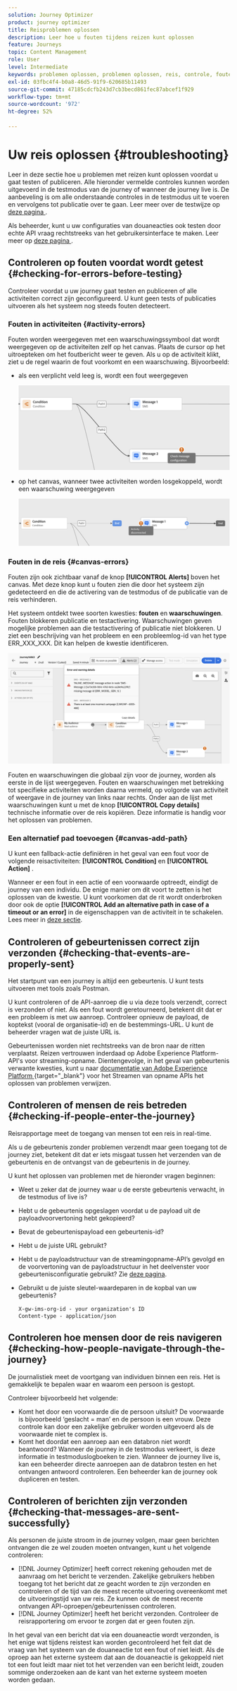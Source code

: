```yaml
---
solution: Journey Optimizer
product: journey optimizer
title: Reisproblemen oplossen
description: Leer hoe u fouten tijdens reizen kunt oplossen
feature: Journeys
topic: Content Management
role: User
level: Intermediate
keywords: problemen oplossen, problemen oplossen, reis, controle, fouten
exl-id: 03fbc4f4-b0a8-46d5-91f9-620685b11493
source-git-commit: 47185cdcfb243d7cb3becd861fec87abcef1f929
workflow-type: tm+mt
source-wordcount: '972'
ht-degree: 52%

---
```


# Uw reis oplossen {#troubleshooting}

Leer in deze sectie hoe u problemen met reizen kunt oplossen voordat u gaat testen of publiceren. Alle hieronder vermelde controles kunnen worden uitgevoerd in de testmodus van de journey of wanneer de journey live is. De aanbeveling is om alle onderstaande controles in de testmodus uit te voeren en vervolgens tot publicatie over te gaan. Leer meer over de testwijze op [ deze pagina ](../building-journeys/testing-the-journey.md).

Als beheerder, kunt u uw configuraties van douaneacties ook testen door echte API vraag rechtstreeks van het gebruikersinterface te maken. Leer meer op [ deze pagina ](../action/troubleshoot-custom-action.md).

## Controleren op fouten voordat wordt getest {#checking-for-errors-before-testing}

Controleer voordat u uw journey gaat testen en publiceren of alle activiteiten correct zijn geconfigureerd. U kunt geen tests of publicaties uitvoeren als het systeem nog steeds fouten detecteert.


### Fouten in activiteiten {#activity-errors}

Fouten worden weergegeven met een waarschuwingssymbool dat wordt weergegeven op de activiteiten zelf op het canvas. Plaats de cursor op het uitroepteken om het foutbericht weer te geven. Als u op de activiteit klikt, ziet u de regel waarin de fout voorkomt en een waarschuwing. Bijvoorbeeld:

* als een verplicht veld leeg is, wordt een fout weergegeven

  ![](assets/journey63.png)

* op het canvas, wanneer twee activiteiten worden losgekoppeld, wordt een waarschuwing weergegeven

  ![](assets/canvas-disconnected.png)

### Fouten in de reis {#canvas-errors}

Fouten zijn ook zichtbaar vanaf de knop **[!UICONTROL Alerts]** boven het canvas. Met deze knop kunt u fouten zien die door het systeem zijn gedetecteerd en die de activering van de testmodus of de publicatie van de reis verhinderen.

Het systeem ontdekt twee soorten kwesties: **fouten** en **waarschuwingen**. Fouten blokkeren publicatie en testactivering. Waarschuwingen geven mogelijke problemen aan die testactivering of publicatie niet blokkeren. U ziet een beschrijving van het probleem en een probleemlog-id van het type ERR_XXX_XXX. Dit kan helpen de kwestie identificeren.

![](assets/journey-error-and-warning.png)

<!--Most of the time, errors detected by the system are linked to errors visible on the activities but they can also relate to other issues. In all cases, check alerts and resolve the issue using to the error description. If you cannot identify the issue, use the **[!UICONTROL Copy details]** button to store the alerts, and send them to your administrator.-->

Fouten en waarschuwingen die globaal zijn voor de journey, worden als eerste in de lijst weergegeven. Fouten en waarschuwingen met betrekking tot specifieke activiteiten worden daarna vermeld, op volgorde van activiteit of weergave in de journey van links naar rechts. Onder aan de lijst met waarschuwingen kunt u met de knop **[!UICONTROL Copy details]** technische informatie over de reis kopiëren. Deze informatie is handig voor het oplossen van problemen.

### Een alternatief pad toevoegen {#canvas-add-path}

U kunt een fallback-actie definiëren in het geval van een fout voor de volgende reisactiviteiten: **[!UICONTROL Condition]** en **[!UICONTROL Action]** .

Wanneer er een fout in een actie of een voorwaarde optreedt, eindigt de journey van een individu. De enige manier om dit voort te zetten is het oplossen van de kwestie. U kunt voorkomen dat de rit wordt onderbroken door ook de optie **[!UICONTROL Add an alternative path in case of a timeout or an error]** in de eigenschappen van de activiteit in te schakelen. Lees meer in [deze sectie](../building-journeys/using-the-journey-designer.md#paths).


## Controleren of gebeurtenissen correct zijn verzonden {#checking-that-events-are-properly-sent}

Het startpunt van een journey is altijd een gebeurtenis. U kunt tests uitvoeren met tools zoals Postman.

U kunt controleren of de API-aanroep die u via deze tools verzendt, correct is verzonden of niet. Als een fout wordt geretourneerd, betekent dit dat er een probleem is met uw aanroep. Controleer opnieuw de payload, de koptekst (vooral de organisatie-id) en de bestemmings-URL. U kunt de beheerder vragen wat de juiste URL is.

Gebeurtenissen worden niet rechtstreeks van de bron naar de ritten verplaatst. Reizen vertrouwen inderdaad op Adobe Experience Platform-API&#39;s voor streaming-opname. Dientengevolge, in het geval van gebeurtenis verwante kwesties, kunt u naar [ documentatie van Adobe Experience Platform ](https://experienceleague.adobe.com/docs/experience-platform/ingestion/streaming/troubleshooting.html) {target="_blank"} voor het Streamen van opname APIs het oplossen van problemen verwijzen.

## Controleren of mensen de reis betreden {#checking-if-people-enter-the-journey}

Reisrapportage meet de toegang van mensen tot een reis in real-time.

Als u de gebeurtenis zonder problemen verzendt maar geen toegang tot de journey ziet, betekent dit dat er iets misgaat tussen het verzenden van de gebeurtenis en de ontvangst van de gebeurtenis in de journey.

U kunt het oplossen van problemen met de hieronder vragen beginnen:

* Weet u zeker dat de journey waar u de eerste gebeurtenis verwacht, in de testmodus of live is?
* Hebt u de gebeurtenis opgeslagen voordat u de payload uit de payloadvoorvertoning hebt gekopieerd?
* Bevat de gebeurtenispayload een gebeurtenis-id?
* Hebt u de juiste URL gebruikt?
* Hebt u de payloadstructuur van de streamingopname-API’s gevolgd en de voorvertoning van de payloadstructuur in het deelvenster voor gebeurtenisconfiguratie gebruikt? Zie [deze pagina](../event/about-creating.md#preview-the-payload).
* Gebruikt u de juiste sleutel-waardeparen in de kopbal van uw gebeurtenis?

  ```
  X-gw-ims-org-id - your organization's ID
  Content-type - application/json
  ```

## Controleren hoe mensen door de reis navigeren {#checking-how-people-navigate-through-the-journey}

De journalistiek meet de voortgang van individuen binnen een reis. Het is gemakkelijk te bepalen waar en waarom een persoon is gestopt.

Controleer bijvoorbeeld het volgende:

* Komt het door een voorwaarde die de persoon uitsluit? De voorwaarde is bijvoorbeeld ‘geslacht = man’ en de persoon is een vrouw. Deze controle kan door een zakelijke gebruiker worden uitgevoerd als de voorwaarde niet te complex is.
* Komt het doordat een aanroep aan een databron niet wordt beantwoord? Wanneer de journey in de testmodus verkeert, is deze informatie in testmoduslogboeken te zien. Wanneer de journey live is, kan een beheerder directe aanroepen aan de databron testen en het ontvangen antwoord controleren. Een beheerder kan de journey ook dupliceren en testen.

## Controleren of berichten zijn verzonden {#checking-that-messages-are-sent-successfully}

Als personen de juiste stroom in de journey volgen, maar geen berichten ontvangen die ze wel zouden moeten ontvangen, kunt u het volgende controleren:

* [!DNL Journey Optimizer] heeft correct rekening gehouden met de aanvraag om het bericht te verzenden. Zakelijke gebruikers hebben toegang tot het bericht dat ze geacht worden te zijn verzonden en controleren of de tijd van de meest recente uitvoering overeenkomt met de uitvoeringstijd van uw reis. Ze kunnen ook de meest recente ontvangen API-oproepen/gebeurtenissen controleren.
* [!DNL Journey Optimizer] heeft het bericht verzonden. Controleer de reisrapportering om ervoor te zorgen dat er geen fouten zijn.

In het geval van een bericht dat via een douaneactie wordt verzonden, is het enige wat tijdens reistest kan worden gecontroleerd het feit dat de vraag van het systeem van de douaneactie tot een fout of niet leidt. Als de oproep aan het externe systeem dat aan de douaneactie is gekoppeld niet tot een fout leidt maar niet tot het verzenden van een bericht leidt, zouden sommige onderzoeken aan de kant van het externe systeem moeten worden gedaan.
